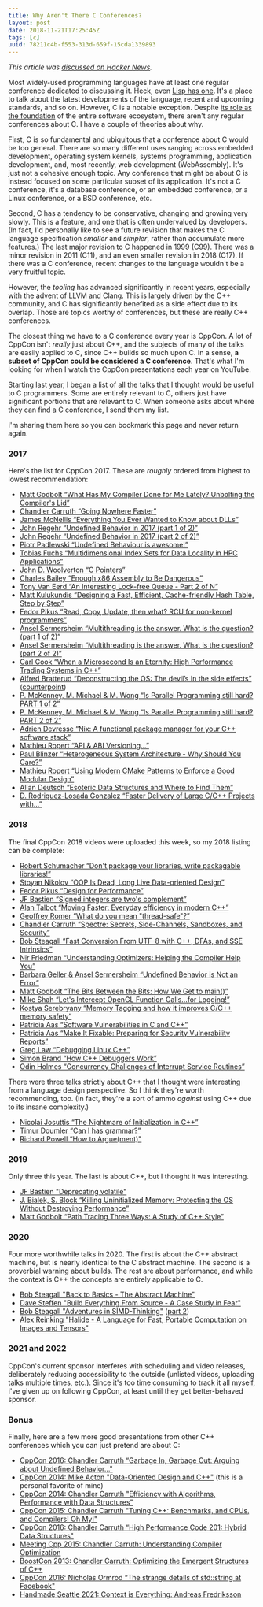 ```yaml
---
title: Why Aren't There C Conferences?
layout: post
date: 2018-11-21T17:25:45Z
tags: [c]
uuid: 78211c4b-f553-313d-659f-15cda1339893
---
```


*This article was [discussed on Hacker News][hn].*

Most widely-used programming languages have at least one regular
conference dedicated to discussing it. Heck, even [Lisp has
one][lisp]. It's a place to talk about the latest developments of the
language, recent and upcoming standards, and so on. However, C is a
notable exception. Despite [its role as the foundation][essay] of the
entire software ecosystem, there aren't any regular conferences about
C. I have a couple of theories about why.

First, C is so fundamental and ubiquitous that a conference about C
would be too general. There are so many different uses ranging across
embedded development, operating system kernels, systems programming,
application development, and, most recently, web development
(WebAssembly). It's just not a cohesive enough topic. Any conference
that might be about C is instead focused on some particular subset of
its application. It's not a C conference, it's a database conference,
or an embedded conference, or a Linux conference, or a BSD conference,
etc.

Second, C has a tendency to be conservative, changing and growing very
slowly. This is a feature, and one that is often undervalued by
developers. (In fact, I'd personally like to see a future revision
that makes the C language specification *smaller* and *simpler*,
rather than accumulate more features.) The last major revision to C
happened in 1999 (C99). There was a minor revision in 2011 (C11), and
an even smaller revision in 2018 (C17). If there was a C conference,
recent changes to the language wouldn't be a very fruitful topic.

However, the *tooling* has advanced significantly in recent years,
especially with the advent of LLVM and Clang. This is largely driven
by the C++ community, and C has significantly benefited as a side
effect due to its overlap. Those are topics worthy of conferences, but
these are really C++ conferences.

The closest thing we have to a C conference every year is CppCon. A
lot of CppCon isn't *really* just about C++, and the subjects of many
of the talks are easily applied to C, since C++ builds so much upon C.
In a sense, **a subset of CppCon could be considered a C conference**.
That's what I'm looking for when I watch the CppCon presentations each
year on YouTube.

Starting last year, I began a list of all the talks that I thought
would be useful to C programmers. Some are entirely relevant to C,
others just have significant portions that are relevant to C. When
someone asks about where they can find a C conference, I send them my
list.

I'm sharing them here so you can bookmark this page and never return
again.

### 2017

Here's the list for CppCon 2017. These are *roughly* ordered from
highest to lowest recommendation:

* [Matt Godbolt “What Has My Compiler Done for Me Lately? Unbolting the Compiler's Lid”](https://www.youtube.com/watch?v=bSkpMdDe4g4)
* [Chandler Carruth “Going Nowhere Faster”](https://www.youtube.com/watch?v=2EWejmkKlxs)
* [James McNellis “Everything You Ever Wanted to Know about DLLs”](https://www.youtube.com/watch?v=JPQWQfDhICA)
* [John Regehr “Undefined Behavior in 2017 (part 1 of 2)”](https://www.youtube.com/watch?v=v1COuU2vU_w)
* [John Regehr “Undefined Behavior in 2017 (part 2 of 2)”](https://www.youtube.com/watch?v=TPyLrJED0zQ)
* [Piotr Padlewski “Undefined Behaviour is awesome!” ](https://www.youtube.com/watch?v=ehyHyAIa5so)
* [Tobias Fuchs “Multidimensional Index Sets for Data Locality in HPC Applications”](https://www.youtube.com/watch?v=1HqY9dPccMI)
* [John D. Woolverton “C Pointers”](https://www.youtube.com/watch?v=iJ1rwgCI1Xc)
* [Charles Bailey “Enough x86 Assembly to Be Dangerous”](https://www.youtube.com/watch?v=IfUPkUAEwrk)
* [Tony Van Eerd “An Interesting Lock-free Queue - Part 2 of N”](https://www.youtube.com/watch?v=HP2InVqgBFM)
* [Matt Kulukundis “Designing a Fast, Efficient, Cache-friendly Hash Table, Step by Step”](https://www.youtube.com/watch?v=ncHmEUmJZf4)
* [Fedor Pikus “Read, Copy, Update, then what? RCU for non-kernel programmers”](https://www.youtube.com/watch?v=rxQ5K9lo034)
* [Ansel Sermersheim “Multithreading is the answer. What is the question? (part 1 of 2)”](https://www.youtube.com/watch?v=GNw3RXr-VJk)
* [Ansel Sermersheim “Multithreading is the answer. What is the question? (part 2 of 2)”](https://www.youtube.com/watch?v=sDLQWivf1-I)
* [Carl Cook “When a Microsecond Is an Eternity: High Performance Trading Systems in C++”](https://www.youtube.com/watch?v=NH1Tta7purM)
* [Alfred Bratterud “Deconstructing the OS: The devil’s In the side effects”](https://www.youtube.com/watch?v=h7D88U-5pKc) ([counterpoint](https://www.joyent.com/blog/unikernels-are-unfit-for-production))
* [P. McKenney, M. Michael & M. Wong “Is Parallel Programming still hard? PART 1 of 2”](https://www.youtube.com/watch?v=YM8Xy6oKVQg)
* [P. McKenney, M. Michael & M. Wong “Is Parallel Programming still hard? PART 2 of 2”](https://www.youtube.com/watch?v=74QjNwYAJ7M)
* [Adrien Devresse “Nix: A functional package manager for your C++ software stack”](https://www.youtube.com/watch?v=6wJ4-wP-nnA)
* [Mathieu Ropert “API & ABI Versioning...”](https://www.youtube.com/watch?v=Ia3IDPjA-d0)
* [Paul Blinzer “Heterogeneous System Architecture - Why Should You Care?”](https://www.youtube.com/watch?v=CVAVKIe7CnY)
* [Mathieu Ropert “Using Modern CMake Patterns to Enforce a Good Modular Design”](https://www.youtube.com/watch?v=eC9-iRN2b04)
* [Allan Deutsch “Esoteric Data Structures and Where to Find Them”](https://www.youtube.com/watch?v=-8UZhDjgeZU)
* [D. Rodriguez-Losada Gonzalez “Faster Delivery of Large C/C++ Projects with...”](https://www.youtube.com/watch?v=xA9yRX4Mdz0)

### 2018

The final CppCon 2018 videos were uploaded this week, so my 2018
listing can be complete:

* [Robert Schumacher “Don't package your libraries, write packagable libraries!”](https://www.youtube.com/watch?v=sBP17HQAQjk)
* [Stoyan Nikolov “OOP Is Dead, Long Live Data-oriented Design”](https://www.youtube.com/watch?v=yy8jQgmhbAU)
* [Fedor Pikus “Design for Performance”](https://www.youtube.com/watch?v=m25p3EtBua4)
* [JF Bastien “Signed integers are two's complement”](https://www.youtube.com/watch?v=JhUxIVf1qok)
* [Alan Talbot “Moving Faster: Everyday efficiency in modern C++”](https://www.youtube.com/watch?v=EovBkh9wDnM)
* [Geoffrey Romer “What do you mean "thread-safe"?”](https://www.youtube.com/watch?v=s5PCh_FaMfM)
* [Chandler Carruth “Spectre: Secrets, Side-Channels, Sandboxes, and Security”](https://www.youtube.com/watch?v=_f7O3IfIR2k)
* [Bob Steagall “Fast Conversion From UTF-8 with C++, DFAs, and SSE Intrinsics”](https://www.youtube.com/watch?v=5FQ87-Ecb-A)
* [Nir Friedman “Understanding Optimizers: Helping the Compiler Help You”](https://www.youtube.com/watch?v=8nyq8SNUTSc)
* [Barbara Geller & Ansel Sermersheim “Undefined Behavior is Not an Error” ](https://www.youtube.com/watch?v=XEXpwis_deQ)
* [Matt Godbolt “The Bits Between the Bits: How We Get to main()”](https://www.youtube.com/watch?v=dOfucXtyEsU)
* [Mike Shah “Let's Intercept OpenGL Function Calls...for Logging!”](https://www.youtube.com/watch?v=DMNFb5ycpNY)
* [Kostya Serebryany “Memory Tagging and how it improves C/C++ memory safety”](https://www.youtube.com/watch?v=lLEcbXidK2o)
* [Patricia Aas “Software Vulnerabilities in C and C++” ](https://www.youtube.com/watch?v=0S0QgQd75Sw)
* [Patricia Aas “Make It Fixable: Preparing for Security Vulnerability Reports”](https://www.youtube.com/watch?v=IupP8AFrOJk)
* [Greg Law “Debugging Linux C++”](https://www.youtube.com/watch?v=V1t6faOKjuQ)
* [Simon Brand “How C++ Debuggers Work”](https://www.youtube.com/watch?v=0DDrseUomfU)
* [Odin Holmes “Concurrency Challenges of Interrupt Service Routines”](https://www.youtube.com/watch?v=gcRdG7dGMOw)

There were three talks strictly about C++ that I thought were
interesting from a language design perspective. So I think they're
worth recommending, too. (In fact, they're a sort of ammo *against*
using C++ due to its insane complexity.)

* [Nicolai Josuttis “The Nightmare of Initialization in C++”](https://www.youtube.com/watch?v=7DTlWPgX6zs)
* [Timur Doumler “Can I has grammar?”](https://www.youtube.com/watch?v=tsG95Y-C14k)
* [Richard Powell “How to Argue(ment)"](https://www.youtube.com/watch?v=ZbVCGCy3mGQ)

### 2019

Only three this year. The last is about C++, but I thought it was
interesting.

* [JF Bastien "Deprecating volatile"](https://www.youtube.com/watch?v=KJW_DLaVXIY)
* [J. Bialek, S. Block “Killing Uninitialized Memory: Protecting the OS Without Destroying Performance”](https://www.youtube.com/watch?v=rQWjF8NvqAU)
* [Matt Godbolt “Path Tracing Three Ways: A Study of C++ Style”](https://www.youtube.com/watch?v=HG6c4Kwbv4I)

### 2020

Four more worthwhile talks in 2020. The first is about the C++ abstract
machine, but is nearly identical to the C abstract machine. The second is
a proverbial warning about builds. The rest are about performance, and
while the context is C++ the concepts are entirely applicable to C.

* [Bob Steagall "Back to Basics - The Abstract Machine"](https://www.youtube.com/watch?v=ZAji7PkXaKY)
* [Dave Steffen "Build Everything From Source - A Case Study in Fear"](https://www.youtube.com/watch?v=54uVTkhinDE)
* [Bob Steagall "Adventures in SIMD-Thinking"](https://www.youtube.com/watch?v=qejTqnxQRcw) ([part 2](https://www.youtube.com/watch?v=qXleSwCCEvY))
* [Alex Reinking "Halide - A Language for Fast, Portable Computation on Images and Tensors"](https://www.youtube.com/watch?v=1ir_nEfKQ7A)

### 2021 and 2022

CppCon's current sponsor interferes with scheduling and video releases,
deliberately reducing accessibility to the outside (unlisted videos,
uploading talks multiple times, etc.). Since it's too time consuming to
track it all myself, I've given up on following CppCon, at least until
they get better-behaved sponsor.

### Bonus

Finally, here are a few more good presentations from other C++
conferences which you can just pretend are about C:

* [CppCon 2016: Chandler Carruth “Garbage In, Garbage Out: Arguing about Undefined Behavior..."](https://www.youtube.com/watch?v=yG1OZ69H_-o)
* [CppCon 2014: Mike Acton "Data-Oriented Design and C++"](https://www.youtube.com/watch?v=rX0ItVEVjHc) (this is a personal favorite of mine)
* [CppCon 2014: Chandler Carruth "Efficiency with Algorithms, Performance with Data Structures"](https://www.youtube.com/watch?v=fHNmRkzxHWs)
* [CppCon 2015: Chandler Carruth "Tuning C++: Benchmarks, and CPUs, and Compilers! Oh My!"](https://www.youtube.com/watch?v=nXaxk27zwlk)
* [CppCon 2016: Chandler Carruth “High Performance Code 201: Hybrid Data Structures"](https://www.youtube.com/watch?v=vElZc6zSIXM)
* [Meeting Cpp 2015: Chandler Carruth: Understanding Compiler Optimization](https://www.youtube.com/watch?v=FnGCDLhaxKU)
* [BoostCon 2013: Chandler Carruth: Optimizing the Emergent Structures of C++ ](https://www.youtube.com/watch?v=eR34r7HOU14)
* [CppCon 2016: Nicholas Ormrod “The strange details of std::string at Facebook" ](https://www.youtube.com/watch?v=kPR8h4-qZdk)
* [Handmade Seattle 2021: Context is Everything: Andreas Fredriksson](https://vimeo.com/644068002)


[essay]: https://skeeto.s3.amazonaws.com/share/onward17-essays2.pdf
[hn]: https://news.ycombinator.com/item?id=18504879
[lisp]: https://www.european-lisp-symposium.org/
